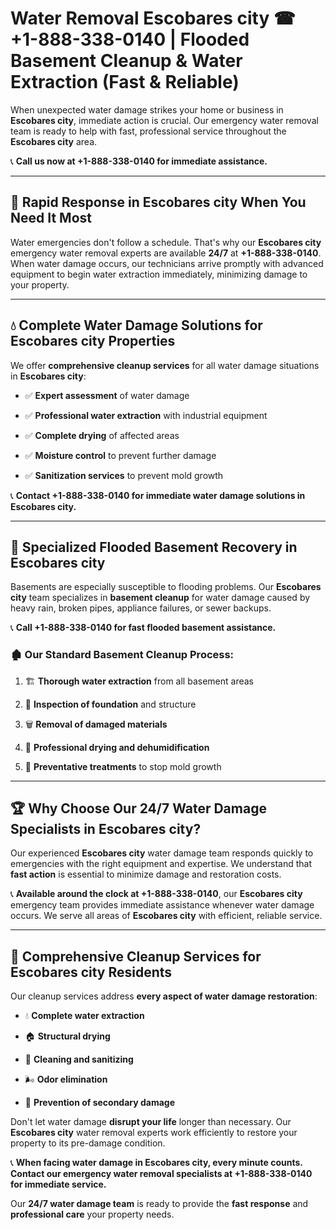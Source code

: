 # Water Removal Escobares city ☎ +1-888-338-0140 | Flooded Basement Cleanup & Water Extraction (Fast & Reliable)

When unexpected water damage strikes your home or business in **Escobares city**, immediate action is crucial. Our emergency water removal team is ready to help with fast, professional service throughout the **Escobares city** area. 

📞 **Call us now at +1-888-338-0140 for immediate assistance.**
---
## 🚀 Rapid Response in Escobares city When You Need It Most
Water emergencies don't follow a schedule. That's why our **Escobares city** emergency water removal experts are available **24/7** at **+1-888-338-0140**. When water damage occurs, our technicians arrive promptly with advanced equipment to begin water extraction immediately, minimizing damage to your property.
---
## 💧 Complete Water Damage Solutions for Escobares city Properties
We offer **comprehensive cleanup services** for all water damage situations in **Escobares city**:
- ✅ **Expert assessment** of water damage  
- ✅ **Professional water extraction** with industrial equipment  
- ✅ **Complete drying** of affected areas  
- ✅ **Moisture control** to prevent further damage  
- ✅ **Sanitization services** to prevent mold growth  
📞 **Contact +1-888-338-0140 for immediate water damage solutions in Escobares city.**
---
## 🌊 Specialized Flooded Basement Recovery in Escobares city
Basements are especially susceptible to flooding problems. Our **Escobares city** team specializes in **basement cleanup** for water damage caused by heavy rain, broken pipes, appliance failures, or sewer backups. 
📞 **Call +1-888-338-0140 for fast flooded basement assistance.**
### 🏚️ Our Standard Basement Cleanup Process:
1. 🏗️ **Thorough water extraction** from all basement areas  
2. 🔎 **Inspection of foundation** and structure  
3. 🗑️ **Removal of damaged materials**  
4. 💨 **Professional drying and dehumidification**  
5. 🚫 **Preventative treatments** to stop mold growth  
---
## 🏆 Why Choose Our 24/7 Water Damage Specialists in Escobares city?
Our experienced **Escobares city** water damage team responds quickly to emergencies with the right equipment and expertise. We understand that **fast action** is essential to minimize damage and restoration costs.
📞 **Available around the clock at +1-888-338-0140**, our **Escobares city** emergency team provides immediate assistance whenever water damage occurs. We serve all areas of **Escobares city** with efficient, reliable service.
---
## 🧹 Comprehensive Cleanup Services for Escobares city Residents
Our cleanup services address **every aspect of water damage restoration**:
- 💧 **Complete water extraction**  
- 🏠 **Structural drying**  
- 🧼 **Cleaning and sanitizing**  
- 🌬️ **Odor elimination**  
- 🚫 **Prevention of secondary damage**  
Don't let water damage **disrupt your life** longer than necessary. Our **Escobares city** water removal experts work efficiently to restore your property to its pre-damage condition.
📞 **When facing water damage in Escobares city, every minute counts. Contact our emergency water removal specialists at +1-888-338-0140 for immediate service.**
Our **24/7 water damage team** is ready to provide the **fast response** and **professional care** your property needs.
